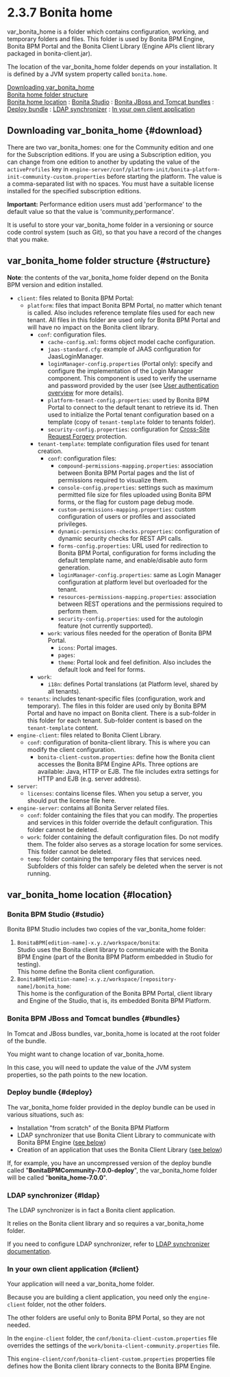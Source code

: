 
2.3.7 Bonita home
=================

var\_bonita\_home is a folder which contains configuration, working, and temporary folders and files. This folder is used by Bonita BPM Engine, Bonita BPM Portal and the Bonita Client Library (Engine APIs client library packaged in bonita-client.jar).

The location of the var\_bonita\_home folder depends on your installation.
It is defined by a JVM system property called `bonita.home`.

[Downloading var\_bonita\_home](#download)\
[Bonita home folder structure](#structure)\
[Bonita home location](#location)
:   [Bonita Studio](#studio)
:   [Bonita JBoss and Tomcat bundles](#bundles)
:   [Deploy bundle](#deploy)
:   [LDAP synchronizer](#ldap)
:   [In your own client application](#client)

Downloading var\_bonita\_home {#download}
-----------------------------

There are two var\_bonita\_homes: one for the Community edition and one for the Subscription editions.
If you are using a Subscription edition, you can change from one edition to another by updating the value of the `activeProfiles` key in
`engine-server/conf/platform-init/bonita-platform-init-community-custom.properties` before starting the platform.
The value is a comma-separated list with no spaces.
You must have a suitable license installed for the specified subscription editions.

<div class="alert alert-danger">

<span class="glyphicon glyphicon-wrench"></span>**Important:** Performance edition users must add 'performance' to the default value so that the value is 'community,performance'.

</div>

It is useful to store your var\_bonita\_home folder in a versioning or source code control system (such as Git), so that you have a record of the changes that you make.

var\_bonita\_home folder structure {#structure}
----------------------------------

**Note**: the contents of the var\_bonita\_home folder depend on the Bonita BPM version and edition installed.

-   `client`: files related to Bonita BPM Portal:
    -   `platform`: files that impact Bonita BPM Portal, no matter which tenant is called. Also includes reference template files used for each new tenant.
        All files in this folder are used only for Bonita BPM Portal and will have no impact on the Bonita client library.
        -   `conf`: configuration files.
            -   `cache-config.xml`: forms object model cache configuration.
            -   `jaas-standard.cfg`: example of JAAS configuration for JaasLoginManager.
            -   `loginManager-config.properties` (Portal only): specify and configure the implementation of the Login Manager component.
                This component is used to verify the username and password provided by the user (see [User authentication overview](/user-authentication-3) for more details).
            -   `platform-tenant-config.properties`: used by Bonita BPM Portal to connect to the default tenant to retrieve its id.
                Then used to initialize the Portal tenant configuration based on a template (copy of `tenant-template` folder to tenants folder).
            -   `security-config.properties`: configuration for [Cross-Site Request Forgery](/csrf-0) protection.
        -   `tenant-template`: template configuration files used for tenant creation.
            -   `conf`: configuration files:
                -   `compound-permissions-mapping.properties`: association between Bonita BPM Portal pages and the list of permissions required to visualize them.
                -   `console-config.properties`: settings such as maximum permitted file size for files uploaded using Bonita BPM forms, or the flag for custom page debug mode.
                -   `custom-permissions-mapping.properties`: custom configuration of users or profiles and associated privileges.
                -   `dynamic-permissions-checks.properties`: configuration of dynamic security checks for REST API calls.
                -   `forms-config.properties`: URL used for redirection to Bonita BPM Portal, configuration for forms including the default template name, and enable/disable auto form generation.
                -   `loginManager-config.properties`: same as Login Manager configuration at platform level but overloaded for the tenant.
                -   `resources-permissions-mapping.properties`: association between REST operations and the permissions required to perform them.
                -   `security-config.properties`: used for the autologin feature (not currently supported).
            -   `work`: various files needed for the operation of Bonita BPM Portal.
                -   `icons`: Portal images.
                -   `pages`:
                -   `theme`: Portal look and feel definition. Also includes the default look and feel for forms.
        -   `work`:
            -   `i18n`: defines Portal translations (at Platform level, shared by all tenants).
    -   `tenants`: includes tenant-specific files (configuration, work and temporary).
        The files in this folder are used only by Bonita BPM Portal and have no impact on Bonita client. There is a sub-folder in this folder for each tenant. Sub-folder content is based on the `tenant-template` content.
-   `engine-client`: files related to Bonita Client Library.
    -   `conf`: configuration of bonita-client library. This is where you can modify the client configuration.
        -   `bonita-client-custom.properties`: define how the Bonita client accesses the Bonita BPM Engine APIs. Three options are available: Java, HTTP or EJB. The file includes extra settings for HTTP and EJB (e.g. server address).
-   `server`:
    -   `licenses`: contains license files. When you setup a server, you should put the license file here.
-   `engine-server`: contains all Bonita Server related files.
    -   `conf`: folder containing the files that you can modify. The properties and services in this folder override the default configuration. This folder cannot be deleted.
    -   `work`: folder containing the default configuration files. Do not modify them. The folder also serves as a storage location for some services. This folder cannot be deleted.
    -   `temp`: folder containing the temporary files that services need. Subfolders of this folder can safely be deleted when the server is not running.

var\_bonita\_home location {#location}
--------------------------

### Bonita BPM Studio {#studio}

Bonita BPM Studio includes two copies of the var\_bonita\_home folder:

1.  `BonitaBPM[edition-name]-x.y.z/workspace/bonita`:\
    Studio uses the Bonita client library to communicate with the Bonita BPM Engine (part of the Bonita BPM Platform embedded in Studio for testing).\
    This home define the Bonita client configuration.
2.  `BonitaBPM[edition-name]-x.y.z/workspace/[repository-name]/bonita_home`:\
    This home is the configuration of the Bonita BPM Portal, client library and Engine of the Studio, that is, its embedded Bonita BPM Platform.

### Bonita BPM JBoss and Tomcat bundles {#bundles}

In Tomcat and JBoss bundles, var\_bonita\_home is located at the root folder of the bundle.

You might want to change location of var\_bonita\_home.

In this case, you will need to update the value of the JVM system properties, so the path points to the new location.

### Deploy bundle {#deploy}

The var\_bonita\_home folder provided in the deploy bundle can be used in various situations, such as:

-   Installation "from scratch" of the Bonita BPM Platform
-   LDAP synchronizer that use Bonita Client Library to communicate with Bonita BPM Engine ([see below](#ldap))
-   Creation of an application that uses the Bonita Client Library ([see below](#client))

If, for example, you have an uncompressed version of the deploy bundle called "**BonitaBPMCommunity-7.0.0-deploy**", the var\_bonita\_home folder will be called "**bonita\_home-7.0.0**".

### LDAP synchronizer {#ldap}

The LDAP synchronizer is in fact a Bonita client application.

It relies on the Bonita client library and so requires a var\_bonita\_home folder.

If you need to configure LDAP synchronizer, refer to [LDAP synchronizer documentation](/ldap-synchronizer-3).

### In your own client application {#client}

Your application will need a var\_bonita\_home folder.

Because you are building a client application, you need only the `engine-client` folder, not the other folders.

The other folders are useful only to Bonita BPM Portal, so they are not needed.

In the `engine-client` folder, the `conf/bonita-client-custom.properties` file overrides the settings of the `work/bonita-client-community.properties` file.

This `engine-client/conf/bonita-client-custom.properties` properties file defines how the Bonita client library connects to the Bonita BPM Engine.

